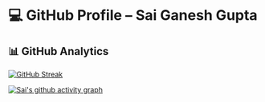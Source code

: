 # 💻 GitHub Profile – Sai Ganesh Gupta

## 📊 GitHub Analytics

<!-- GitHub Streak Stats -->
[![GitHub Streak](https://streak-stats.demolab.com?user=SaiGaneshGupta6&theme=radical)](https://git.io/streak-stats)

<!-- Activity Graph -->
[![Sai's github activity graph](https://github-readme-activity-graph.vercel.app/graph?username=SaiGaneshGupta6&theme=react-dark)](https://github.com/ashutosh00710/github-readme-activity-graph)
